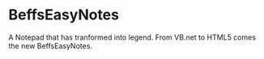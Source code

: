 # BeffsEasyNotes
A Notepad that has tranformed into legend. From VB.net to HTML5 comes the new BeffsEasyNotes. 
